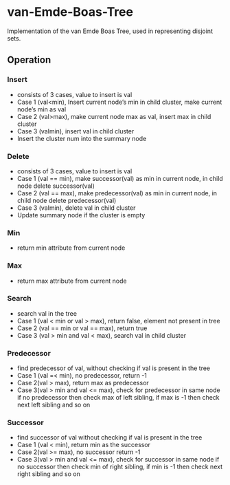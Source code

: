 # van-Emde-Boas-Tree
Implementation of the van Emde Boas Tree, used in representing disjoint sets.

## Operation
### Insert 
- consists of 3 cases, value to insert is val
- Case 1 (val<min), Insert current node’s min in child cluster,  make current node’s min as val
- Case 2 (val>max), make current node max as val, insert max in child cluster
- Case 3 (val<max and  val>min), insert val in child cluster
- Insert the cluster num into the summary node
  
### Delete  
- consists of 3 cases, value to insert is val
- Case 1 (val == min), make successor(val) as min in current node, in child node delete successor(val) 
- Case 2 (val == max), make predecessor(val) as min in current node, in child node delete predecessor(val) 
- Case 3 (val<max and  val>min), delete val in child cluster
- Update summary node if the cluster is empty

### Min
- return min attribute from current node

### Max
- return max attribute from current node

### Search
- search val in the tree
- Case 1 (val < min or val > max), return false, element not present in tree
- Case 2 (val == min or val == max), return true
- Case 3 (val > min and val < max), search val in child cluster

### Predecessor
- find predecessor of val, without checking if val is present in the tree 
- Case 1 (val =< min), no predecessor, return -1
- Case 2(val > max), return max as predecessor
- Case 3(val > min and val <= max), check for predecessor in same node if no predecessor then check max of left sibling, if max  is -1 then check next left sibling and so on

### Successor 
- find successor of val without checking if val is present in the tree
- Case 1 (val < min), return min as the successor
- Case 2(val >= max), no successor return -1
- Case 3(val > min and val <= max), check for successor in same node if no successor then check min of right sibling, if min is -1 then check next right sibling and so on
